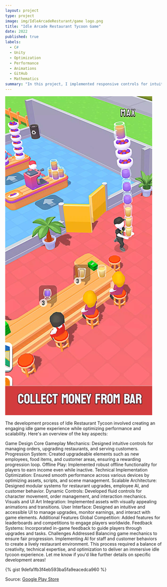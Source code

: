 ```yaml
---
layout: project
type: project
image: img/IdleArcadeResturant/game logo.png
title: "Idle Arcade Restaurant Tycoon Game"
date: 2022
published: true
labels:
  - C#
  - Unity
  - Optimization
  - Performance
  - Animations
  - GitHub
  - Mathematics
summary: "In this project, I implemented responsive controls for intuitive player interactions, enabling smooth movement for managing customer orders and kitchen tasks. Focused on optimization, ensuring seamless performance across devices, even in complex gameplay scenarios. Designed scalable systems for restaurant upgrades, staff management, and customer interactions. Incorporated dynamic gameplay mechanics, like serving VIP customers and competing globally, while ensuring robust backend systems for offline progression. Prioritized user experience with efficient resource management and engaging progression loops."
---
```


<img class="img-fluid" src="../img/IdleArcadeResturant/game_Cover.png">

The development process of Idle Restaurant Tycoon involved creating an engaging idle game experience while optimizing performance and scalability. Here's an overview of the key aspects:

Game Design
Core Gameplay Mechanics: Designed intuitive controls for managing orders, upgrading restaurants, and serving customers.
Progression System: Created upgradeable elements such as new employees, food items, and customer areas, ensuring a rewarding progression loop.
Offline Play: Implemented robust offline functionality for players to earn income even while inactive.
Technical Implementation
Optimization: Ensured smooth performance across various devices by optimizing assets, scripts, and scene management.
Scalable Architecture: Designed modular systems for restaurant upgrades, employee AI, and customer behavior.
Dynamic Controls: Developed fluid controls for character movement, order management, and interaction mechanics.
Visuals and UI
Art Integration: Implemented assets with visually appealing animations and transitions.
User Interface: Designed an intuitive and accessible UI to manage upgrades, monitor earnings, and interact with game elements.
Additional Features
Global Competition: Added features for leaderboards and competitions to engage players worldwide.
Feedback Systems: Incorporated in-game feedback to guide players through upgrades and tasks.
Challenges Addressed
Balancing game mechanics to ensure fair progression.
Implementing AI for staff and customer behaviors to create a lively restaurant environment.
This process required a balance of creativity, technical expertise, and optimization to deliver an immersive idle tycoon experience. Let me know if you'd like further details on specific development areas!

{% gist 9defa1fb3f4eb593ba5fa9eacedca960 %}
 
Source: <a href="https://apkpure.com/idle-restaurant-tycoon-games/com.playspare.hyperidlerestaurant">Google Play Store</a>

